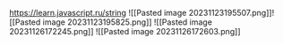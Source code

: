 https://learn.javascript.ru/string
![[Pasted image 20231123195507.png]]![[Pasted image 20231123195825.png]]
![[Pasted image 20231126172245.png]]
![[Pasted image 20231126172603.png]]